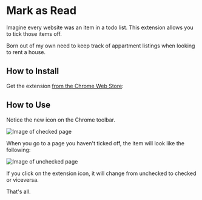 # Mark as Read

Imagine every website was an item in a todo list. This extension allows you to tick those items off.

Born out of my own need to keep track of appartment listings when looking to rent a house. 

## How to Install

Get the extension [from the Chrome Web Store](https://chrome.google.com/webstore/detail/mark-as-read/hiflhkmicfagennabmnfcnnlpkmidfjj):

## How to Use

Notice the new icon on the Chrome toolbar. 

![Image of checked page](https://github.com/edoreld/mark-as-read/blob/master/markasread/icon_128.png?raw=true)

When you go to a page you haven't ticked off, the item will look like the following:

![Image of unchecked page](https://github.com/edoreld/mark-as-read/blob/master/markasread/notvisited.png?raw=true)

If you click on the extension icon, it will change from unchecked to checked or viceversa.

That's all.


[1]: https://stackoverflow.com/questions/24577024/install-chrome-extension-not-in-the-store



